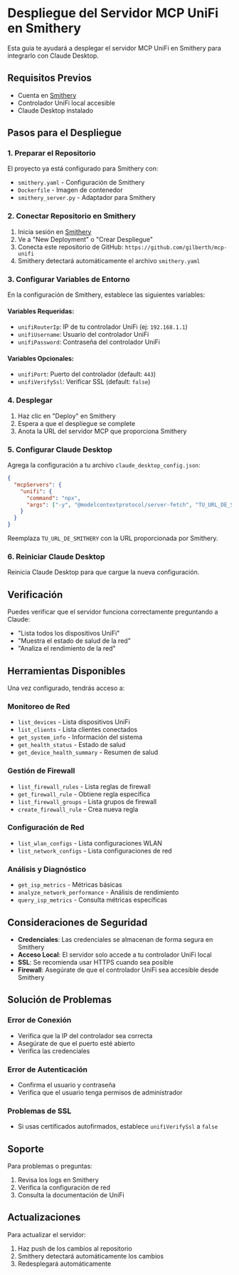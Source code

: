 # Despliegue del Servidor MCP UniFi en Smithery

Esta guía te ayudará a desplegar el servidor MCP UniFi en Smithery para integrarlo con Claude Desktop.

## Requisitos Previos

- Cuenta en [Smithery](https://smithery.ai)
- Controlador UniFi local accesible
- Claude Desktop instalado

## Pasos para el Despliegue

### 1. Preparar el Repositorio

El proyecto ya está configurado para Smithery con:
- `smithery.yaml` - Configuración de Smithery
- `Dockerfile` - Imagen de contenedor
- `smithery_server.py` - Adaptador para Smithery

### 2. Conectar Repositorio en Smithery

1. Inicia sesión en [Smithery](https://smithery.ai)
2. Ve a "New Deployment" o "Crear Despliegue"
3. Conecta este repositorio de GitHub: `https://github.com/gilberth/mcp-unifi`
4. Smithery detectará automáticamente el archivo `smithery.yaml`

### 3. Configurar Variables de Entorno

En la configuración de Smithery, establece las siguientes variables:

#### Variables Requeridas:
- `unifiRouterIp`: IP de tu controlador UniFi (ej: `192.168.1.1`)
- `unifiUsername`: Usuario del controlador UniFi
- `unifiPassword`: Contraseña del controlador UniFi

#### Variables Opcionales:
- `unifiPort`: Puerto del controlador (default: `443`)
- `unifiVerifySsl`: Verificar SSL (default: `false`)

### 4. Desplegar

1. Haz clic en "Deploy" en Smithery
2. Espera a que el despliegue se complete
3. Anota la URL del servidor MCP que proporciona Smithery

### 5. Configurar Claude Desktop

Agrega la configuración a tu archivo `claude_desktop_config.json`:

```json
{
  "mcpServers": {
    "unifi": {
      "command": "npx",
      "args": ["-y", "@modelcontextprotocol/server-fetch", "TU_URL_DE_SMITHERY"]
    }
  }
}
```

Reemplaza `TU_URL_DE_SMITHERY` con la URL proporcionada por Smithery.

### 6. Reiniciar Claude Desktop

Reinicia Claude Desktop para que cargue la nueva configuración.

## Verificación

Puedes verificar que el servidor funciona correctamente preguntando a Claude:

- "Lista todos los dispositivos UniFi"
- "Muestra el estado de salud de la red"
- "Analiza el rendimiento de la red"

## Herramientas Disponibles

Una vez configurado, tendrás acceso a:

### Monitoreo de Red
- `list_devices` - Lista dispositivos UniFi
- `list_clients` - Lista clientes conectados
- `get_system_info` - Información del sistema
- `get_health_status` - Estado de salud
- `get_device_health_summary` - Resumen de salud

### Gestión de Firewall
- `list_firewall_rules` - Lista reglas de firewall
- `get_firewall_rule` - Obtiene regla específica
- `list_firewall_groups` - Lista grupos de firewall
- `create_firewall_rule` - Crea nueva regla

### Configuración de Red
- `list_wlan_configs` - Lista configuraciones WLAN
- `list_network_configs` - Lista configuraciones de red

### Análisis y Diagnóstico
- `get_isp_metrics` - Métricas básicas
- `analyze_network_performance` - Análisis de rendimiento
- `query_isp_metrics` - Consulta métricas específicas

## Consideraciones de Seguridad

- **Credenciales**: Las credenciales se almacenan de forma segura en Smithery
- **Acceso Local**: El servidor solo accede a tu controlador UniFi local
- **SSL**: Se recomienda usar HTTPS cuando sea posible
- **Firewall**: Asegúrate de que el controlador UniFi sea accesible desde Smithery

## Solución de Problemas

### Error de Conexión
- Verifica que la IP del controlador sea correcta
- Asegúrate de que el puerto esté abierto
- Verifica las credenciales

### Error de Autenticación
- Confirma el usuario y contraseña
- Verifica que el usuario tenga permisos de administrador

### Problemas de SSL
- Si usas certificados autofirmados, establece `unifiVerifySsl` a `false`

## Soporte

Para problemas o preguntas:
1. Revisa los logs en Smithery
2. Verifica la configuración de red
3. Consulta la documentación de UniFi

## Actualizaciones

Para actualizar el servidor:
1. Haz push de los cambios al repositorio
2. Smithery detectará automáticamente los cambios
3. Redesplegará automáticamente
